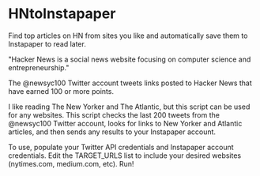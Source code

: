 # HNtoInstapaper
Find top articles on HN from sites you like and automatically save them to Instapaper to read later.

"Hacker News is a social news website focusing on computer science and entrepreneurship." 

The @newsyc100 Twitter account tweets links posted to Hacker News that have earned 100 or more points.

I like reading The New Yorker and The Atlantic, but this script can be used for any websites. This script checks the last 200 tweets from the @newsyc100 Twitter account, looks for links to New Yorker and Atlantic articles, and then sends any results to your Instapaper account.

To use, populate your Twitter API credentials and Instapaper account credentials. 
Edit the TARGET_URLS list to include your desired websites (nytimes.com, medium.com, etc).
Run!